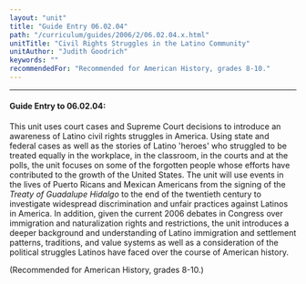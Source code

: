 ```yaml
---
layout: "unit"
title: "Guide Entry 06.02.04"
path: "/curriculum/guides/2006/2/06.02.04.x.html"
unitTitle: "Civil Rights Struggles in the Latino Community"
unitAuthor: "Judith Goodrich"
keywords: ""
recommendedFor: "Recommended for American History, grades 8-10."
---
```

<body>
<hr/>
<h4>
Guide Entry to 06.02.04:
</h4>
<p>
This unit uses court cases and Supreme Court decisions to introduce an awareness of Latino civil rights struggles in America. Using state and federal cases as well as the stories of Latino 'heroes' who struggled to be treated equally in the workplace, in the classroom, in the courts and at the polls, the unit focuses on some of the forgotten people whose efforts have contributed to the growth of the United States. The unit will use events in the lives of Puerto Ricans and Mexican Americans from the signing of the
<i>
Treaty of Guadalupe Hidalgo
</i>
to the end of the twentieth century to investigate widespread discrimination and unfair practices against Latinos in America. In addition, given the current 2006 debates in Congress over immigration and naturalization rights and restrictions, the unit introduces a deeper background and understanding of Latino immigration and settlement patterns, traditions, and value systems as well as a consideration of the political struggles Latinos have faced over the course of American history.
</p>
<p>
(Recommended for American History, grades 8-10.)
</p>
</body>